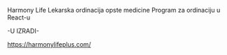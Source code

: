 Harmony Life
Lekarska ordinacija opste medicine
Program za ordinaciju u React-u

-U IZRADI-

https://harmonylifeplus.com/
